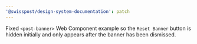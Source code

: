 ```yaml
---
'@swisspost/design-system-documentation': patch
---
```


Fixed `<post-banner>` Web Component example so the `Reset Banner` button is hidden initially and only appears after the banner has been dismissed.